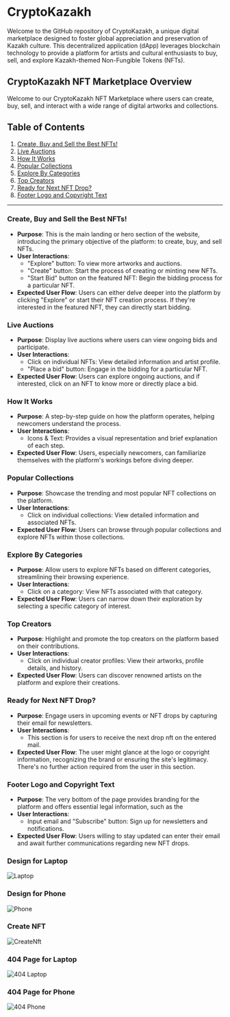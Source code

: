 # CryptoKazakh
Welcome to the GitHub repository of CryptoKazakh, a unique digital marketplace designed to foster global appreciation and preservation of Kazakh culture. This decentralized application (dApp) leverages blockchain technology to provide a platform for artists and cultural enthusiasts to buy, sell, and explore Kazakh-themed Non-Fungible Tokens (NFTs).

## CryptoKazakh NFT Marketplace Overview

Welcome to our CryptoKazakh NFT Marketplace where users can create, buy, sell, and interact with a wide range of digital artworks and collections.

## Table of Contents
1. [Create, Buy and Sell the Best NFTs!](#create-buy-and-sell-the-best-nfts)
2. [Live Auctions](#live-auctions)
3. [How It Works](#how-it-works)
4. [Popular Collections](#popular-collections)
5. [Explore By Categories](#explore-by-categories)
6. [Top Creators](#top-creators)
7. [Ready for Next NFT Drop?](#ready-for-next-nft-drop)
8. [Footer Logo and Copyright Text](#footer-logo-and-copyright-text)

---

### Create, Buy and Sell the Best NFTs!
- **Purpose**: This is the main landing or hero section of the website, introducing the primary objective of the platform: to create, buy, and sell NFTs.
- **User Interactions**: 
  - "Explore" button: To view more artworks and auctions.
  - "Create" button: Start the process of creating or minting new NFTs.
  - "Start Bid" button on the featured NFT: Begin the bidding process for a particular NFT.
- **Expected User Flow**: Users can either delve deeper into the platform by clicking "Explore" or start their NFT creation process. If they're interested in the featured NFT, they can directly start bidding.

### Live Auctions
- **Purpose**: Display live auctions where users can view ongoing bids and participate.
- **User Interactions**: 
  - Click on individual NFTs: View detailed information and artist profile.
  - "Place a bid" button: Engage in the bidding for a particular NFT.
- **Expected User Flow**: Users can explore ongoing auctions, and if interested, click on an NFT to know more or directly place a bid.

### How It Works
- **Purpose**: A step-by-step guide on how the platform operates, helping newcomers understand the process.
- **User Interactions**: 
  - Icons & Text: Provides a visual representation and brief explanation of each step.
- **Expected User Flow**: Users, especially newcomers, can familiarize themselves with the platform's workings before diving deeper.

### Popular Collections
- **Purpose**: Showcase the trending and most popular NFT collections on the platform.
- **User Interactions**: 
  - Click on individual collections: View detailed information and associated NFTs.
- **Expected User Flow**: Users can browse through popular collections and explore NFTs within those collections.

### Explore By Categories
- **Purpose**: Allow users to explore NFTs based on different categories, streamlining their browsing experience.
- **User Interactions**: 
  - Click on a category: View NFTs associated with that category.
- **Expected User Flow**: Users can narrow down their exploration by selecting a specific category of interest.

### Top Creators
- **Purpose**: Highlight and promote the top creators on the platform based on their contributions.
- **User Interactions**: 
  - Click on individual creator profiles: View their artworks, profile details, and history.
- **Expected User Flow**: Users can discover renowned artists on the platform and explore their creations.

### Ready for Next NFT Drop?
- **Purpose**: Engage users in upcoming events or NFT drops by capturing their email for newsletters.
- **User Interactions**: 
  - This section is for users to receive the next drop nft on the entered mail.
- **Expected User Flow**: The user might glance at the logo or copyright information, recognizing the brand or ensuring the site's legitimacy. There's no further action required from the user in this section.

### Footer Logo and Copyright Text
- **Purpose**: The very bottom of the page provides branding for the platform and offers essential legal information, such as the
- **User Interactions**: 
  - Input email and "Subscribe" button: Sign up for newsletters and notifications.
- **Expected User Flow**: Users willing to stay updated can enter their email and await further communications regarding new NFT drops.

### Design for Laptop
![Laptop](https://github.com/aBacoding/CryptoKazakh/assets/97093590/f7915afd-fa90-44bc-be95-464e12ac1728)

### Design for Phone
![Phone](https://github.com/aBacoding/CryptoKazakh/assets/97093590/236bf35d-a1fc-45a8-9c1d-aabe37ced7f3)

### Create NFT
![CreateNft](https://github.com/aBacoding/CryptoKazakh/assets/97093590/7c340a5b-d4a4-47d6-8758-fb07a47f886d)

### 404 Page for Laptop
![404 Laptop](https://github.com/aBacoding/CryptoKazakh/assets/97093590/56f2c8ac-e2fd-47c2-9242-3a0cd15b7412)

### 404 Page for Phone
![404 Phone](https://github.com/aBacoding/CryptoKazakh/assets/97093590/d67b55c3-4a71-44c6-bf9f-940715ea7abf)
